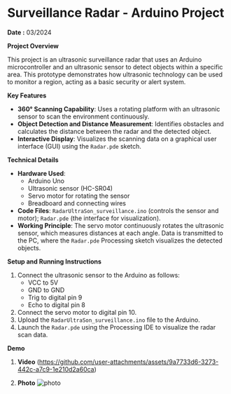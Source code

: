 # Surveillance Radar - Arduino Project

**Date :** 03/2024

**Project Overview**

This project is an ultrasonic surveillance radar that uses an Arduino microcontroller and an ultrasonic sensor to detect objects within a specific area. This prototype demonstrates how ultrasonic technology can be used to monitor a region, acting as a basic security or alert system.

**Key Features**

- **360° Scanning Capability**: Uses a rotating platform with an ultrasonic sensor to scan the environment continuously.
- **Object Detection and Distance Measurement**: Identifies obstacles and calculates the distance between the radar and the detected object.
- **Interactive Display**: Visualizes the scanning data on a graphical user interface (GUI) using the `Radar.pde` sketch.

**Technical Details**

- **Hardware Used**:
  - Arduino Uno
  - Ultrasonic sensor (HC-SR04)
  - Servo motor for rotating the sensor
  - Breadboard and connecting wires
- **Code Files**: `RadarUltraSon_surveillance.ino` (controls the sensor and motor); `Radar.pde` (the interface for visualization).
- **Working Principle**: The servo motor continuously rotates the ultrasonic sensor, which measures distances at each angle. Data is transmitted to the PC, where the `Radar.pde` Processing sketch visualizes the detected objects.

**Setup and Running Instructions**

1. Connect the ultrasonic sensor to the Arduino as follows:
   - VCC to 5V
   - GND to GND
   - Trig to digital pin 9
   - Echo to digital pin 8
2. Connect the servo motor to digital pin 10.
3. Upload the `RadarUltraSon_surveillance.ino` file to the Arduino.
4. Launch the `Radar.pde` using the Processing IDE to visualize the radar scan data.

**Demo**
1. **Video**
(https://github.com/user-attachments/assets/9a7733d6-3273-442c-a7c9-1e210d2a60ca)


2. **Photo**
  ![photo](photo.png)


